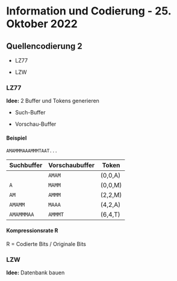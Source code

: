 # Information und Codierung - 25. Oktober 2022

## Quellencodierung 2

- LZ77

- LZW

### LZ77

**Idee:** 2 Buffer und Tokens generieren

- Such-Buffer

- Vorschau-Buffer

#### Beispiel

`AMAMMMAAAMMMTAAT...`

|Suchbuffer|Vorschaubuffer|Token|
|-|-|-|
||`AMAM`|(0,0,A)|
|`A`|`MAMM`|(0,0,M)|
|`AM`|`AMMM`|(2,2,M)|
|`AMAMM`|`MAAA`|(4,2,A)|
|`AMAMMMAA`|`AMMMT`|(6,4,T)|

#### Kompressionsrate R

R = Codierte Bits / Originale Bits

### LZW

**Idee:** Datenbank bauen
